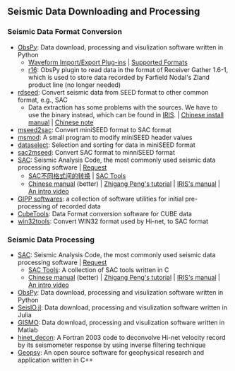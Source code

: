
## Seismic Data Downloading and Processing




### Seismic Data Format Conversion

- [ObsPy](https://github.com/obspy/obspy): Data download, processing and visulization software written in Python
    - [Waveform Import/Export Plug-ins](https://docs.obspy.org/packages/index.html) | [Supported Formats](https://docs.obspy.org/packages/autogen/obspy.core.stream.read.html#obspy.core.stream.read)
    - [r16](https://github.com/d-chambers/rg16): ObsPy plugin to read data in the format of Receiver Gather 1.6-1, which is used to store data recorded by Farfield Nodal's Zland product line (no longer needed)
- [rdseed](https://github.com/iris-edu-legacy/rdseed): Convert seismic data from SEED format to other common format, e.g., SAC
    - Data extraction has some problems with the sources. We have to use the binary instead, which can be found in [IRIS](http://ds.iris.edu/pub/programs). | [Chinese install manual](https://blog.seisman.info/rdseed-install) | [Chinese note](https://blog.seisman.info/tags/SEED)
- [mseed2sac](https://github.com/iris-edu/mseed2sac): Convert miniSEED format to SAC format
- [msmod](https://seiscode.iris.washington.edu/projects/msmod): A small program to modify miniSEED header values
- [dataselect](https://seiscode.iris.washington.edu/projects/dataselect): Selection and sorting for data in miniSEED format
- [sac2mseed](https://seiscode.iris.washington.edu/projects/sac2mseed): Convert SAC format to minniSEED format
- [SAC](http://ds.iris.edu/ds/nodes/dmc/software/downloads/sac/): Seismic Analysis Code, the most commonly used seismic data processing software | [Request](http://ds.iris.edu/ds/nodes/dmc/forms/sac)
    - [SAC不同格式间的转换](https://blog.seisman.info/conversion-of-different-sac-formats) | [SAC Tools](https://github.com/core-man/SACTools)
    - [Chinese manual](https://seisman.github.io/SAC_Docs_zh) (better) | [Zhigang Peng's tutorial](http://geophysics.eas.gatech.edu/classes/SAC/) | [IRIS's manual](http://ds.iris.edu/ds/nodes/dmc/manuals/sac/) | [An intro video](https://www.youtube.com/watch?v=zZeUvHkOOAM&list=PLD4D607C2FA317E6D&index=147)
- [GIPP softwares](https://www.gfz-potsdam.de/en/section/geophysical-deep-sounding/infrastructure/geophysical-instrument-pool-potsdam-gipp/software/): a collection of software utilities for initial pre-processing of recorded data
- [CubeTools](https://digos.eu/downloads-docs/): Data Format conversion software for CUBE data
- [win32tools](http://www.hinet.bosai.go.jp/REGS/manual/dlDialogue.php?r=win32tools): Convert WIN32 format used by Hi-net, to SAC format


### Seismic Data Processing

- [SAC](http://ds.iris.edu/ds/nodes/dmc/software/downloads/sac/): Seismic Analysis Code, the most commonly used seismic data processing software | [Request](http://ds.iris.edu/ds/nodes/dmc/forms/sac)
    - [SAC Tools](https://github.com/core-man/SACTools): A collection of SAC tools written in C
    - [Chinese manual](https://seisman.github.io/SAC_Docs_zh) (better) | [Zhigang Peng's tutorial](http://geophysics.eas.gatech.edu/classes/SAC/) | [IRIS's manual](http://ds.iris.edu/ds/nodes/dmc/manuals/sac/) | [An intro video](https://www.youtube.com/watch?v=zZeUvHkOOAM&list=PLD4D607C2FA317E6D&index=147)
- [ObsPy](https://github.com/obspy/obspy): Data download, processing and visulization software written in Python
- [SeisIO.jl](https://github.com/jpjones76/SeisIO.jl): Data download, processing and visulization software written in Julia
- [GISMO](http://geoscience-community-codes.github.io/GISMO): Data download, processing and visulization software written in Matlab
- [hinet_decon](https://github.com/tktmyd/hinet_decon): A Fortran 2003 code to deconvolve Hi-net velocity record by its seismometer response by using inverse filtering technique
- [Geopsy](http://www.geopsy.org/download.php): An open source software for geophysical research and application written in C++
